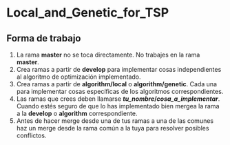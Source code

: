 # Local_and_Genetic_for_TSP

## Forma de trabajo

1. La rama **master** no se toca directamente. No trabajes en la rama **master**.
2. Crea ramas a partir de **develop** para implementar cosas independientes al algoritmo de optimización implementado.
3. Crea ramas a partir de **algorithm/local** o **algorithm/genetic**. Cada una para implementar cosas específicas de los algoritmos correspondientes.
4. Las ramas que crees deben llamarse **_tu_nombre_/_cosa_a_implementar_**. Cuando estés seguro de que lo has implementado bien mergea la rama a la **develop** o **algorithm** correspondiente.
5. Antes de hacer merge desde una de tus ramas a una de las comunes haz un merge desde la rama común a la tuya para resolver posibles conflictos.
